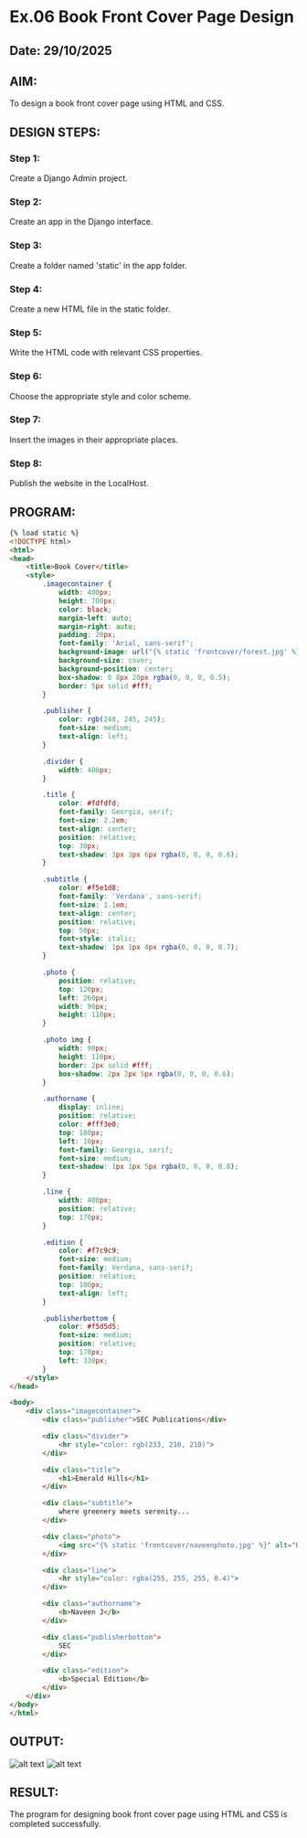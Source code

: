 # Ex.06 Book Front Cover Page Design
## Date: 29/10/2025

## AIM:
To design a book front cover page using HTML and CSS.

## DESIGN STEPS:

### Step 1:
Create a Django Admin project.

### Step 2:
Create an app in the Django interface.

### Step 3:
Create a folder named 'static' in the app folder.

### Step 4:
Create a new HTML file in the static folder.

### Step 5:
Write the HTML code with relevant CSS properties.

### Step 6:
Choose the appropriate style and color scheme.

### Step 7:
Insert the images in their appropriate places.

### Step 8:
Publish the website in the LocalHost.

## PROGRAM:

```html
{% load static %}
<!DOCTYPE html>
<html>
<head>
    <title>Book Cover</title>
    <style>
        .imagecontainer {
            width: 400px;
            height: 700px;
            color: black;
            margin-left: auto;
            margin-right: auto;
            padding: 20px;
            font-family: 'Arial, sans-serif';
            background-image: url("{% static 'frontcover/forest.jpg' %}");
            background-size: cover;
            background-position: center;
            box-shadow: 0 8px 20px rgba(0, 0, 0, 0.5);
            border: 5px solid #fff;
        }

        .publisher {
            color: rgb(248, 245, 245);
            font-size: medium;
            text-align: left;
        }

        .divider {
            width: 400px;
        }

        .title {
            color: #fdfdfd;
            font-family: Georgia, serif;
            font-size: 2.2em;
            text-align: center;
            position: relative;
            top: 30px;
            text-shadow: 3px 3px 6px rgba(0, 0, 0, 0.6);
        }

        .subtitle {
            color: #f5e1d8;
            font-family: 'Verdana', sans-serif;
            font-size: 1.1em;
            text-align: center;
            position: relative;
            top: 50px;
            font-style: italic;
            text-shadow: 1px 1px 4px rgba(0, 0, 0, 0.7);
        }

        .photo {
            position: relative;
            top: 120px;
            left: 260px;
            width: 90px;
            height: 110px;
        }

        .photo img {
            width: 90px;
            height: 110px;
            border: 2px solid #fff;
            box-shadow: 2px 2px 5px rgba(0, 0, 0, 0.6);
        }

        .authorname {
            display: inline;
            position: relative;
            color: #fff3e0;
            top: 180px;
            left: 10px;
            font-family: Georgia, serif;
            font-size: medium;
            text-shadow: 1px 1px 5px rgba(0, 0, 0, 0.8);
        }

        .line {
            width: 400px;
            position: relative;
            top: 170px;
        }

        .edition {
            color: #f7c9c9;
            font-size: medium;
            font-family: Verdana, sans-serif;
            position: relative;
            top: 100px;
            text-align: left;
        }

        .publisherbottom {
            color: #f5d5d5;
            font-size: medium;
            position: relative;
            top: 170px;
            left: 330px;
        }
    </style>
</head>

<body>
    <div class="imagecontainer">
        <div class="publisher">SEC Publications</div>

        <div class="divider">
            <hr style="color: rgb(233, 210, 210)">
        </div>

        <div class="title">
            <h1>Emerald Hills</h1>
        </div>

        <div class="subtitle">
            where greenery meets serenity...
        </div>

        <div class="photo">
            <img src="{% static 'frontcover/naveenphoto.jpg' %}" alt="Book Logo">
        </div>

        <div class="line">
            <hr style="color: rgba(255, 255, 255, 0.4)">
        </div>

        <div class="authorname">
            <b>Naveen J</b>
        </div>

        <div class="publisherbottom">
            SEC
        </div>

        <div class="edition">
            <b>Special Edition</b>
        </div>
    </div>
</body>
</html>
```

## OUTPUT:

![alt text](<Screenshot 2025-10-29 113850.png>)
![alt text](<Screenshot 2025-10-29 113832.png>)

## RESULT:
The program for designing book front cover page using HTML and CSS is completed successfully.
